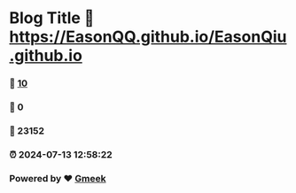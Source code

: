 # Blog Title :link: https://EasonQQ.github.io/EasonQiu.github.io 
### :page_facing_up: [10](https://EasonQQ.github.io/EasonQiu.github.io/tag.html) 
### :speech_balloon: 0 
### :hibiscus: 23152 
### :alarm_clock: 2024-07-13 12:58:22 
### Powered by :heart: [Gmeek](https://github.com/Meekdai/Gmeek)
